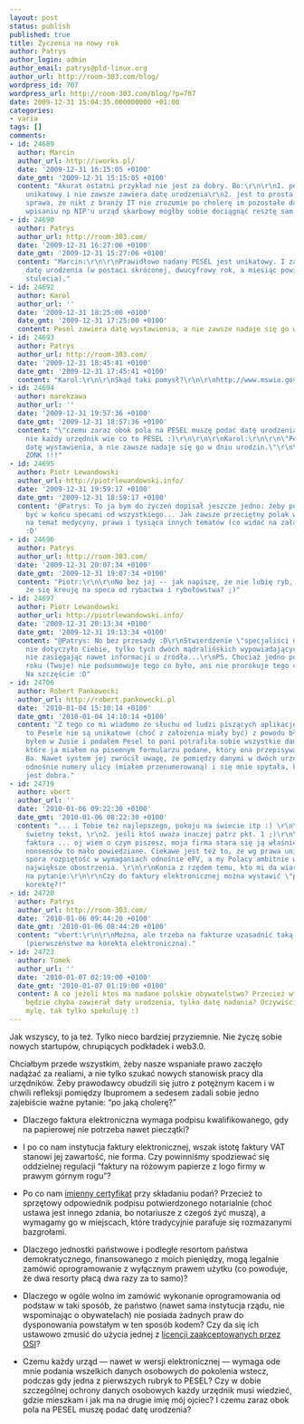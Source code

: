 ```yaml
---
layout: post
status: publish
published: true
title: Życzenia na nowy rok
author: Patrys
author_login: admin
author_email: patrys@pld-linux.org
author_url: http://room-303.com/blog/
wordpress_id: 707
wordpress_url: http://room-303.com/blog/?p=707
date: 2009-12-31 15:04:35.000000000 +01:00
categories:
- varia
tags: []
comments:
- id: 24689
  author: Marcin
  author_url: http://iworks.pl/
  date: '2009-12-31 16:15:05 +0100'
  date_gmt: '2009-12-31 15:15:05 +0100'
  content: "Akurat ostatni przykład nie jest za dobry. Bo:\r\n\r\n1. pesel nie jest
    unikatowy i nie zawsze zawiera datę urodzenia\r\n2. jest to prosta weryfikacja\r\n\r\nInna
    sprawa, że nikt z branży IT nie zrozumie po cholerę im pozostałe dane, skoro po
    wpisaniu np NIP'u urząd skarbowy mógłby sobie dociągnąć resztę sam."
- id: 24690
  author: Patrys
  author_url: http://room-303.com/
  date: '2009-12-31 16:27:06 +0100'
  date_gmt: '2009-12-31 15:27:06 +0100'
  content: "Marcin:\r\n\r\nPrawidłowo nadany PESEL jest unikatowy. I zawsze zawiera
    datę urodzenia (w postaci skróconej, dwucyfrowy rok, a miesiąc powiększony o numer
    stulecia)."
- id: 24692
  author: Karol
  author_url: ''
  date: '2009-12-31 18:25:00 +0100'
  date_gmt: '2009-12-31 17:25:00 +0100'
  content: Pesel zawiera datę wystawienia, a nie zawsze nadaje się go w dniu urodzin.
- id: 24693
  author: Patrys
  author_url: http://room-303.com/
  date: '2009-12-31 18:45:41 +0100'
  date_gmt: '2009-12-31 17:45:41 +0100'
  content: "Karol:\r\n\r\nSkąd taki pomysł?\r\n\r\nhttp://www.mswia.gov.pl/portal/pl/381/32/#w%20jaki%20sposób"
- id: 24694
  author: marekzawa
  author_url: ''
  date: '2009-12-31 19:57:36 +0100'
  date_gmt: '2009-12-31 18:57:36 +0100'
  content: "\"czemu zaraz obok pola na PESEL muszę podać datę urodzenia?\"\r\n\r\nBo
    nie każdy urzędnik wie co to PESEL :)\r\n\r\n\r\nKarol:\r\n\r\n\"Pesel zawiera
    datę wystawienia, a nie zawsze nadaje się go w dniu urodzin.\"\r\n\r\nBzdura.
    ZONK !!!"
- id: 24695
  author: Piotr Lewandowski
  author_url: http://piotrlewandowski.info/
  date: '2009-12-31 19:59:17 +0100'
  date_gmt: '2009-12-31 18:59:17 +0100'
  content: '@Patrys: To ja bym do życzeń dopisał jeszcze jedno: żeby polacy przestali
    być w końcu specami od wszystkiego... Jak zawsze przeciętny polak wie wszystko
    na temat medycyny, prawa i tysiąca innych tematów (co widać na załączonym obrazku)
    :D'
- id: 24696
  author: Patrys
  author_url: http://room-303.com/
  date: '2009-12-31 20:07:34 +0100'
  date_gmt: '2009-12-31 19:07:34 +0100'
  content: "Piotr:\r\n\r\nNo bez jaj -- jak napiszę, że nie lubię ryb, to powiesz,
    że się kreuję na speca od rybactwa i rybołówstwa? ;)"
- id: 24697
  author: Piotr Lewandowski
  author_url: http://piotrlewandowski.info/
  date: '2009-12-31 20:13:34 +0100'
  date_gmt: '2009-12-31 19:13:34 +0100'
  content: "@Patrys: No bez przesady :D\r\nStwierdzenie \"specjaliści od wszystkiego\"
    nie dotyczyło Ciebie, tylko tych dwóch mądralińskich wypowiadających się n/t PESEL
    nie zasięgając nawet informacji u źródła...\r\nPS. Chociaż jedno podsumowanie
    roku (Twoje) nie podsumowuje tego co było, ani nie prorokuje tego co będzie...
    Na szczęście :D"
- id: 24706
  author: Robert Pankowecki
  author_url: http://robert.pankowecki.pl
  date: '2010-01-04 15:10:14 +0100'
  date_gmt: '2010-01-04 14:10:14 +0100'
  content: "Z tego co mi wiadomo ze słuchu od ludzi piszących aplikację dla uczelni
    to Pesele nie są unikatowe (choć z założenia miały być) z powodu błędów ludzkich.\r\n\r\nJak
    byłem w Zusie i podałem Pesel to pani potrafiła sobie wszystkie dane zaciągnać,
    które ja miałem na pisemnym formularzu podane, który ona przepisywała do komputera.
    Ba. Nawet system jej zwrócił uwagę, że pomiędzy danymi w dwóch urzędach jest różnica
    odnośnie numery ulicy (miałem przenumerowaną) i się mnie spytała, która wersja
    jest dobra."
- id: 24719
  author: vbert
  author_url: ''
  date: '2010-01-06 09:22:30 +0100'
  date_gmt: '2010-01-06 08:22:30 +0100'
  content: "... i Tobie też najlepszego, pokoju na świecie itp :) \r\n\r\n1. Jak zwykle
    świetny tekst, \r\n2. jeśli ktoś uważa inaczej patrz pkt. 1 ;)\r\n\r\nElektroniczna
    faktura ... oj wiem o czym piszesz, moja firma stara się ją właśnie wdrożyć. Stek
    nonsensów to mało powiedziane. Ciekawe jest też to, że wg prawa unijnego istnieje
    spora rozpiętość w wymaganiach odnośnie eFV, a my Polacy ambitnie wybraliśmy te
    największe obostrzenia. \r\n\r\nKonia z rzędem temu, kto mi da wiarygodną odpowiedź
    na pytanie:\r\n\r\nCzy do faktury elektronicznej można wystawić \"papierową\"
    korektę?!"
- id: 24720
  author: Patrys
  author_url: http://room-303.com/
  date: '2010-01-06 09:44:20 +0100'
  date_gmt: '2010-01-06 08:44:20 +0100'
  content: "vbert:\r\n\r\nMożna, ale trzeba na fakturze uzasadnić taką konieczność
    (pierwszeństwo ma korekta elektroniczna)."
- id: 24723
  author: Tomek
  author_url: ''
  date: '2010-01-07 02:19:00 +0100'
  date_gmt: '2010-01-07 01:19:00 +0100'
  content: A co jeżeli ktoś ma nadane polskie obywatelstwo? Przecież wtedy PESEL nie
    będzie chyba zawierał daty urodzenia, tylko datę nadania? Oczywiście pewno się
    mylę, tak tylko spekuluję :)
---
```

<p>Jak wszyscy, to ja też. Tylko nieco bardziej przyziemnie. Nie życzę sobie nowych startupów, chrupiących podkładek i web3.0.</p>

<p>Chciałbym przede wszystkim, żeby nasze wspaniałe prawo zaczęło nadążać za realiami, a nie tylko szukać nowych stanowisk pracy dla urzędników. Żeby prawodawcy obudzili się jutro z potężnym kacem i w chwili refleksji pomiędzy Ibupromem a sedesem zadali sobie jedno zajebiście ważne pytanie: <q>po jaką cholerę?</q></p>

<ul>
<li><p>Dlaczego faktura elektroniczna wymaga podpisu kwalifikowanego, gdy na papierowej nie potrzeba nawet pieczątki?</p></li>
<li><p>I po co nam instytucja faktury elektronicznej, wszak istotę faktury VAT stanowi jej zawartość, nie forma. Czy powinniśmy spodziewać się oddzielnej regulacji <q>faktury na różowym papierze z logo firmy w prawym górnym rogu</q>?</p></li>
<li><p>Po co nam <a href="http://room-303.com/blog/2008/05/06/podpisywanie-elektronicznych-podan/">imienny certyfikat</a> przy składaniu podań? Przecież to sprzętowy odpowiednik podpisu potwierdzonego notarialnie (choć ustawa jest innego zdania, bo notariusze z czegoś żyć muszą), a wymagamy go w miejscach, które tradycyjnie parafuje się rozmazanymi bazgrołami.</p></li>
<li><p>Dlaczego jednostki państwowe i podległe resortom państwa demokratycznego, finansowanego z moich pieniędzy, mogą legalnie zamówić oprogramowanie z wyłącznym prawem użytku (co powoduje, że dwa resorty płacą dwa razy za to samo)?</p></li>
<li><p>Dlaczego w ogóle wolno im zamówić wykonanie oprogramowania od podstaw w taki sposób, że państwo (nawet sama instytucja rządu, nie wspominając o obywatelach) nie posiada żadnych praw do dysponowania powstałym w ten sposób kodem? Czy da się ich ustawowo zmusić do użycia jednej z <a href="http://www.opensource.org/licenses/alphabetical">licencji zaakceptowanych przez OSI</a>?</p></li>
<li><p>Czemu każdy urząd &mdash; nawet w wersji elektronicznej &mdash; wymaga ode mnie podania wszelkich danych osobowych do pokolenia wstecz, podczas gdy jedna z pierwszych rubryk to PESEL? Czy w dobie szczególnej ochrony danych osobowych każdy urzędnik musi wiedzieć, gdzie mieszkam i jak ma na drugie imię mój ojciec? I czemu zaraz obok pola na PESEL muszę podać datę urodzenia?</p></li>
</ul>
